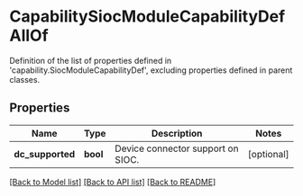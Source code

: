 # CapabilitySiocModuleCapabilityDefAllOf

Definition of the list of properties defined in 'capability.SiocModuleCapabilityDef', excluding properties defined in parent classes.
## Properties
Name | Type | Description | Notes
------------ | ------------- | ------------- | -------------
**dc_supported** | **bool** | Device connector support on SIOC. | [optional] 

[[Back to Model list]](../README.md#documentation-for-models) [[Back to API list]](../README.md#documentation-for-api-endpoints) [[Back to README]](../README.md)


